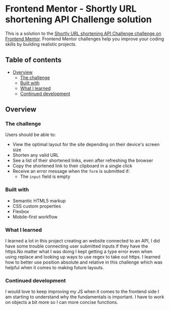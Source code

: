 # Frontend Mentor - Shortly URL shortening API Challenge solution

This is a solution to the [Shortly URL shortening API Challenge challenge on Frontend Mentor](https://www.frontendmentor.io/challenges/url-shortening-api-landing-page-2ce3ob-G). Frontend Mentor challenges help you improve your coding skills by building realistic projects. 

## Table of contents

- [Overview](#overview)
  - [The challenge](#the-challenge)
  - [Built with](#built-with)
  - [What I learned](#what-i-learned)
  - [Continued development](#continued-development)


## Overview

### The challenge

Users should be able to:

- View the optimal layout for the site depending on their device's screen size
- Shorten any valid URL
- See a list of their shortened links, even after refreshing the browser
- Copy the shortened link to their clipboard in a single click
- Receive an error message when the `form` is submitted if:
  - The `input` field is empty


### Built with

- Semantic HTML5 markup
- CSS custom properties
- Flexbox
- Mobile-first workflow


### What I learned

I learned a lot in this project creating an website connected to an API, I did have some trouble connecting user submitted inputs if they have the https.No matter what I was doing I kept getting a type error even when using replace and looking up ways to use regex to take out https. I learned how to better use position absolute and relative in this challenge which was helpful when it comes to making future layouts. 



### Continued development

I would love to keep improving my JS when it comes to the frontend side I am starting to understand why the fundamentals is important. I have to work on objects a bit more so I can more concise functions.

